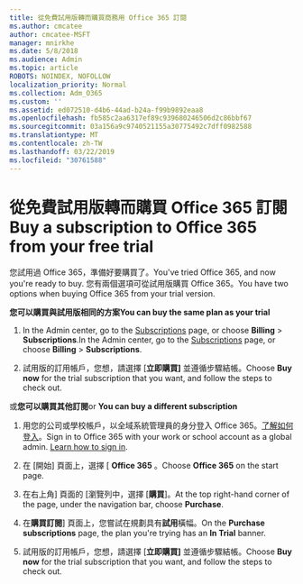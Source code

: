 ```yaml
---
title: 從免費試用版轉而購買商務用 Office 365 訂閱
ms.author: cmcatee
author: cmcatee-MSFT
manager: mnirkhe
ms.date: 5/8/2018
ms.audience: Admin
ms.topic: article
ROBOTS: NOINDEX, NOFOLLOW
localization_priority: Normal
ms.collection: Adm_O365
ms.custom: ''
ms.assetid: ed072510-d4b6-44ad-b24a-f99b9892eaa8
ms.openlocfilehash: fb585c2aa6317ef89c939680246506d2c86bbf67
ms.sourcegitcommit: 03a156a9c9740521155a30775492c7dff0982588
ms.translationtype: MT
ms.contentlocale: zh-TW
ms.lasthandoff: 03/22/2019
ms.locfileid: "30761588"
---
```

# <a name="buy-a-subscription-to-office-365-from-your-free-trial"></a><span data-ttu-id="a96d1-102">從免費試用版轉而購買 Office 365 訂閱</span><span class="sxs-lookup"><span data-stu-id="a96d1-102">Buy a subscription to Office 365 from your free trial</span></span>

<span data-ttu-id="a96d1-103">您試用過 Office 365，準備好要購買了。</span><span class="sxs-lookup"><span data-stu-id="a96d1-103">You've tried Office 365, and now you're ready to buy.</span></span> <span data-ttu-id="a96d1-104">您有兩個選項可從試用版購買 Office 365。</span><span class="sxs-lookup"><span data-stu-id="a96d1-104">You have two options when buying Office 365 from your trial version.</span></span>
  
 <span data-ttu-id="a96d1-105">**您可以購買與試用版相同的方案**</span><span class="sxs-lookup"><span data-stu-id="a96d1-105">**You can buy the same plan as your trial**</span></span>
  
1. <span data-ttu-id="a96d1-106">In the Admin center, go to the [Subscriptions](https://go.microsoft.com/fwlink/p/?linkid=842054) page, or choose **Billing** \> **Subscriptions**.</span><span class="sxs-lookup"><span data-stu-id="a96d1-106">In the Admin center, go to the [Subscriptions](https://go.microsoft.com/fwlink/p/?linkid=842054) page, or choose **Billing** \> **Subscriptions**.</span></span>
    
2. <span data-ttu-id="a96d1-107">試用版的訂用帳戶，您想，請選擇 [**立即購買]** 並遵循步驟結帳。</span><span class="sxs-lookup"><span data-stu-id="a96d1-107">Choose **Buy now** for the trial subscription that you want, and follow the steps to check out.</span></span> 
    
<span data-ttu-id="a96d1-108">或**您可以購買其他訂閱**</span><span class="sxs-lookup"><span data-stu-id="a96d1-108">or **You can buy a different subscription**</span></span>
  
1. <span data-ttu-id="a96d1-109">用您的公司或學校帳戶，以全域系統管理員的身分登入 Office 365。[了解如何登入](https://support.office.com/article/e9eb7d51-5430-4929-91ab-6157c5a050b4)。</span><span class="sxs-lookup"><span data-stu-id="a96d1-109">Sign in to Office 365 with your work or school account as a global admin. [Learn how to sign in](https://support.office.com/article/e9eb7d51-5430-4929-91ab-6157c5a050b4).</span></span>
    
2. <span data-ttu-id="a96d1-110">在 [開始] 頁面上，選擇 [ **Office 365** 。</span><span class="sxs-lookup"><span data-stu-id="a96d1-110">Choose **Office 365** on the start page.</span></span> 
    
3. <span data-ttu-id="a96d1-111">在右上角] 頁面的 [瀏覽列中，選擇 [**購買**]。</span><span class="sxs-lookup"><span data-stu-id="a96d1-111">At the top right-hand corner of the page, under the navigation bar, choose **Purchase**.</span></span>
    
4. <span data-ttu-id="a96d1-112">在**購買訂閱**] 頁面上，您嘗試在規劃具有**試用**橫幅。</span><span class="sxs-lookup"><span data-stu-id="a96d1-112">On the **Purchase subscriptions** page, the plan you're trying has an **In Trial** banner.</span></span> 
    
5. <span data-ttu-id="a96d1-113">試用版的訂用帳戶，您想，請選擇 [**立即購買]** 並遵循步驟結帳。</span><span class="sxs-lookup"><span data-stu-id="a96d1-113">Choose **Buy now** for the trial subscription that you want, and follow the steps to check out.</span></span> 
    

